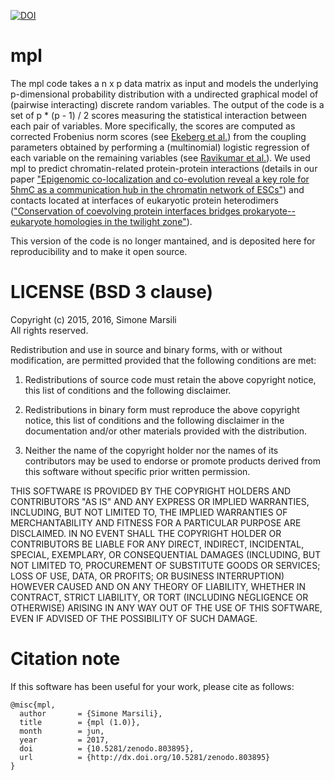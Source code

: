[![DOI](https://zenodo.org/badge/93615746.svg)](https://zenodo.org/badge/latestdoi/93615746)

# mpl

The mpl code takes a n x p data matrix as input and models the underlying p-dimensional probability distribution with a undirected graphical model
of (pairwise interacting) discrete random variables. The output of the code is a set of p * (p - 1) / 2 scores measuring the statistical interaction
between each pair of variables. More specifically, the scores are computed as corrected Frobenius norm scores
(see [Ekeberg et al.](https://journals.aps.org/pre/abstract/10.1103/PhysRevE.87.012707)) from the coupling parameters obtained
by performing a (multinomial) logistic regression of each variable on the remaining variables
(see [Ravikumar et al.](http://projecteuclid.org/download/pdfview_1/euclid.aos/1268056617)).
We used mpl to predict chromatin-related protein-protein interactions
(details in our paper ["Epigenomic co-localization and co-evolution reveal a key role for 5hmC as a communication hub in the chromatin network of ESCs"](http://www.sciencedirect.com/science/article/pii/S2211124716000280)) and contacts located at interfaces of eukaryotic protein heterodimers (["Conservation of coevolving protein interfaces bridges prokaryote--eukaryote homologies in the twilight zone"](http://www.pnas.org/content/113/52/15018.full)).

This version of the code is no longer mantained, and is deposited here for reproducibility and to make it open source. 

# LICENSE (BSD 3 clause)

Copyright (c) 2015, 2016, Simone Marsili  
All rights reserved.

Redistribution and use in source and binary forms, with or without modification, are permitted provided that the following conditions are met:

1. Redistributions of source code must retain the above copyright notice, this list of conditions and the following disclaimer.

2. Redistributions in binary form must reproduce the above copyright notice, this list of conditions and the following disclaimer in the documentation and/or other materials provided with the distribution.

3. Neither the name of the copyright holder nor the names of its contributors may be used to endorse or promote products derived from this software without specific prior written permission.

THIS SOFTWARE IS PROVIDED BY THE COPYRIGHT HOLDERS AND CONTRIBUTORS "AS IS" AND ANY EXPRESS OR IMPLIED WARRANTIES, INCLUDING, BUT NOT LIMITED TO, THE IMPLIED WARRANTIES OF MERCHANTABILITY AND FITNESS FOR A PARTICULAR PURPOSE ARE DISCLAIMED. IN NO EVENT SHALL THE COPYRIGHT HOLDER OR CONTRIBUTORS BE LIABLE FOR ANY DIRECT, INDIRECT, INCIDENTAL, SPECIAL, EXEMPLARY, OR CONSEQUENTIAL DAMAGES (INCLUDING, BUT NOT LIMITED TO, PROCUREMENT OF SUBSTITUTE GOODS OR SERVICES; LOSS OF USE, DATA, OR PROFITS; OR BUSINESS INTERRUPTION) HOWEVER CAUSED AND ON ANY THEORY OF LIABILITY, WHETHER IN CONTRACT, STRICT LIABILITY, OR TORT (INCLUDING NEGLIGENCE OR OTHERWISE) ARISING IN ANY WAY OUT OF THE USE OF THIS SOFTWARE, EVEN IF ADVISED OF THE POSSIBILITY OF SUCH DAMAGE.

# Citation note

If this software has been useful for your work, please cite as follows:
```
@misc{mpl,
  author       = {Simone Marsili}, 
  title        = {mpl (1.0)},
  month        = jun,
  year         = 2017,
  doi          = {10.5281/zenodo.803895},
  url          = {http://dx.doi.org/10.5281/zenodo.803895}
}
```
